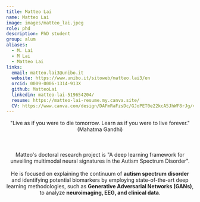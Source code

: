 ```yaml
---
title: Matteo Lai
name: Matteo Lai
image: images/matteo_lai.jpeg
role: phd
description: PhD student
group: alum
aliases:
  - M. Lai
  - M Lai
  - Matteo Lai
links:
  email: matteo.lai3@unibo.it
  website: https://www.unibo.it/sitoweb/matteo.lai3/en
  orcid: 0009-0006-1314-913X
  github: MatteoLai
  linkedin: matteo-lai-519654204/
  resume: https://matteo-lai-resume.my.canva.site/
  CV: https://www.canva.com/design/DAFmRaFzsDc/GJoPET0e22kcA5JhWF8rJg/view?website#2:problem-solving
---
```


<center>"Live as if you were to die tomorrow. Learn as if you were to live forever." (Mahatma Gandhi)<br><br><br><br>Matteo's doctoral research project is "A deep learning framework for unveiling multimodal neural signatures in the Autism Spectrum Disorder".<br><br>He is focused on explaining the continuum of <b>autism spectrum disorder</b> and identifying potential biomarkers by employing state-of-the-art deep learning methodologies, such as <b>Generative Adversarial Networks (GANs)</b>, to analyze <b>neuroimaging, EEG, and clinical data</b>.</center>
  
